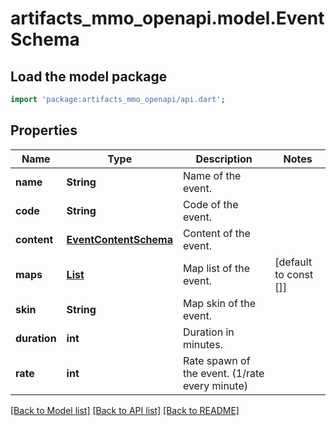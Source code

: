 # artifacts_mmo_openapi.model.EventSchema

## Load the model package
```dart
import 'package:artifacts_mmo_openapi/api.dart';
```

## Properties
Name | Type | Description | Notes
------------ | ------------- | ------------- | -------------
**name** | **String** | Name of the event. | 
**code** | **String** | Code of the event. | 
**content** | [**EventContentSchema**](EventContentSchema.md) | Content of the event. | 
**maps** | [**List<EventMapSchema>**](EventMapSchema.md) | Map list of the event. | [default to const []]
**skin** | **String** | Map skin of the event. | 
**duration** | **int** | Duration in minutes. | 
**rate** | **int** | Rate spawn of the event. (1/rate every minute) | 

[[Back to Model list]](../README.md#documentation-for-models) [[Back to API list]](../README.md#documentation-for-api-endpoints) [[Back to README]](../README.md)


